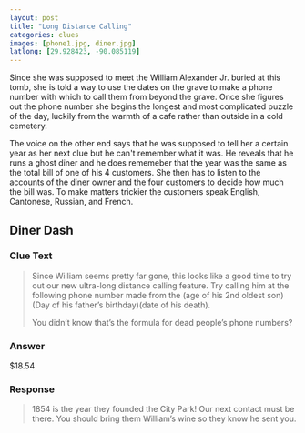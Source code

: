 ```yaml
---
layout: post
title: "Long Distance Calling"
categories: clues
images: [phone1.jpg, diner.jpg]
latlong: [29.928423, -90.085119]
---
```


Since she was supposed to meet the William Alexander Jr. buried at this tomb, she is told a way to use the dates on the grave to make a phone number with which to call them from beyond the grave. Once she figures out the phone number she begins the longest and most complicated puzzle of the day, luckily from the warmth of a cafe rather than outside in a cold cemetery.

The voice on the other end says that he was supposed to tell her a certain year as her next clue but he can't remember what it was. He reveals that he runs a ghost diner and he does rememeber that the year was the same as the total bill of one of his 4 customers. She then has to listen to the accounts of the diner owner and the four customers to decide how much the bill was. To make matters trickier the customers speak English, Cantonese, Russian, and French.
<!--excerpt-->

## Diner Dash
### Clue Text
>Since William seems pretty far gone, this looks like a good time to try out our new ultra-long distance calling feature. Try calling him at the following phone number made from the (age of his 2nd oldest son)(Day of his father’s birthday)(date of his death). <p>You didn’t know that’s the formula for dead people’s phone numbers?</p>

### Answer
$18.54

### Response
>1854 is the year they founded the City Park! Our next contact must be there. You should bring them William’s wine so they know he sent you. 
